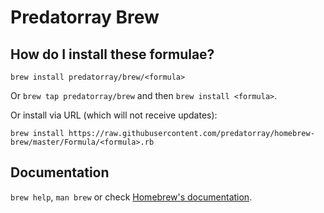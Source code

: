 # Predatorray Brew

## How do I install these formulae?
`brew install predatorray/brew/<formula>`

Or `brew tap predatorray/brew` and then `brew install <formula>`.

Or install via URL (which will not receive updates):

```
brew install https://raw.githubusercontent.com/predatorray/homebrew-brew/master/Formula/<formula>.rb
```

## Documentation
`brew help`, `man brew` or check [Homebrew's documentation](https://docs.brew.sh).
